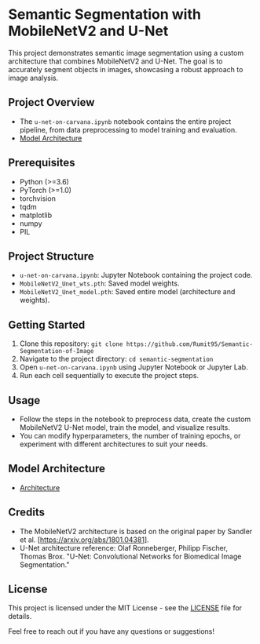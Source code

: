 # Semantic Segmentation with MobileNetV2 and U-Net

This project demonstrates semantic image segmentation using a custom architecture that combines MobileNetV2 and U-Net. The goal is to accurately segment objects in images, showcasing a robust approach to image analysis.

## Project Overview

- The `u-net-on-carvana.ipynb` notebook contains the entire project pipeline, from data preprocessing to model training and evaluation.
- [Model Architecture](Model_architecture.svg)

## Prerequisites

- Python (>=3.6)
- PyTorch (>=1.0)
- torchvision
- tqdm
- matplotlib
- numpy
- PIL

## Project Structure

- `u-net-on-carvana.ipynb`: Jupyter Notebook containing the project code.
- `MobileNetV2_Unet_wts.pth`: Saved model weights.
- `MobileNetV2_Unet_model.pth`: Saved entire model (architecture and weights).

## Getting Started

1. Clone this repository: `git clone https://github.com/Rumit95/Semantic-Segmentation-of-Image`
2. Navigate to the project directory: `cd semantic-segmentation`
3. Open `u-net-on-carvana.ipynb` using Jupyter Notebook or Jupyter Lab.
4. Run each cell sequentially to execute the project steps.

## Usage

- Follow the steps in the notebook to preprocess data, create the custom MobileNetV2 U-Net model, train the model, and visualize results.
- You can modify hyperparameters, the number of training epochs, or experiment with different architectures to suit your needs.

## Model Architecture
- [Architecture](https://github.com/Rumit95/Semantic-Segmentation-of-Image/blob/6355edac8d0b2ae9fdcf4fc5d23ef9d1f38005de/graphviz.svg)

## Credits

- The MobileNetV2 architecture is based on the original paper by Sandler et al. [https://arxiv.org/abs/1801.04381].
- U-Net architecture reference: Olaf Ronneberger, Philipp Fischer, Thomas Brox. "U-Net: Convolutional Networks for Biomedical Image Segmentation."

## License

This project is licensed under the MIT License - see the [LICENSE](LICENSE.txt) file for details.

Feel free to reach out if you have any questions or suggestions!



